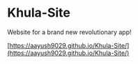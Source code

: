 # Khula-Site
Website for a brand new revolutionary app!

[https://aayush9029.github.io/Khula-Site/](https://aayush9029.github.io/Khula-Site/)
